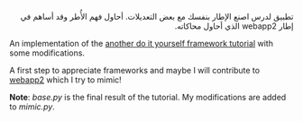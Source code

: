 <p dir="rtl">
تطبيق لدرس اصنع الإطار بنفسك مع بعض التعديلات. أحاول فهم الأُطر وقد أساهم في إطار webapp2 الذي أحاول محاكاته.
</p>

An implementation of the [another do it yourself framework tutorial][1] with some modifications.

A first step to appreciate frameworks and maybe I will contribute to [webapp2][2] which I try to mimic!

__Note__:
*base.py* is the final result of the tutorial. My modifications are added to _mimic.py_.

[1]: http://docs.webob.org/en/latest/do-it-yourself.html
[2]: https://github.com/GoogleCloudPlatform/webapp2
